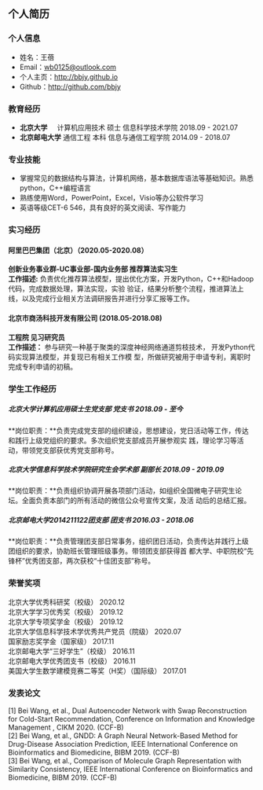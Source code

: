 ## 个人简历
### 个人信息
- 姓名：王蓓
- Email：wb0125@outlook.com
- 个人主页：http://bbjy.github.io
- Github：http://github.com/bbjy

### 教育经历
- **北京大学**       &#160;&#160;&#160;&#160;计算机应用技术   硕士    信息科学技术学院     2018.09 - 2021.07
- **北京邮电大学**   通信工程         本科    信息与通信工程学院   2014.09 - 2018.07

### 专业技能
- 掌握常见的数据结构与算法，计算机网络，基本数据库语法等基础知识。熟悉python，C++编程语言
- 熟练使用Word，PowerPoint，Excel，Visio等办公软件学习
- 英语等级CET-6 546，具有良好的英文阅读、写作能力

### 实习经历
#### 阿里巴巴集团（北京）（2020.05-2020.08）
**创新业务事业群-UC事业部-国内业务部 推荐算法实习生**  
**工作描述:** 负责优化推荐算法模型，提出优化方案，开发Python，C++和Hadoop代码，完成数据处理，算法实现，实验
验证，结果分析整个流程，推进算法上线，以及完成行业相关方法调研报告并进行分享汇报等工作。
#### 北京市商汤科技开发有限公司 (2018.05-2018.08)
**工程院 见习研究员**  
**工作描述：** 参与研究一种基于聚类的深度神经网络通道剪枝技术， 开发Python代码实现算法模型，并复现已有相关工作模
型，所做研究被用于申请专利，离职时完成专利申请的初稿。

### 学生工作经历
##### 北京大学计算机应用硕士生党支部   党支书   2018.09 - 至今
**岗位职责：**负责完成党支部的组织建设，思想建设，党日活动等工作，传达和践行上级党组织的要求。多次组织党支部成员开展参观实
践，理论学习等活动，带领党支部获优秀党支部称号。
##### 北京大学信息科学技术学院研究生会学术部   副部长  2018.09 - 2019.09
**岗位职责：**负责组织协调开展各项部门活动，如组织全国微电子研究生论坛。全面负责本部门的所有活动的微信公众号宣传文案，及活
动后的总结汇报。
##### 北京邮电大学2014211122团支部   团支书   2016.03 - 2018.06
**岗位职责：**负责管理团支部日常事务，组织团日活动，负责传达并践行上级团组织的要求，协助班长管理班级事务。带领团支部获得首
都大学、中职院校“先锋杯”优秀团支部，两次获校“十佳团支部”称号。
### 荣誉奖项
北京大学优秀科研奖（校级） 2020.12  
北京大学学习优秀奖（校级） 2019.12  
北京大学专项奖学金（校级） 2019.12  
北京大学信息科学技术学优秀共产党员（院级） 2020.07  
国家励志奖学金（国家级） 2017.11  
北京邮电大学“三好学生”（校级） 2016.11  
北京邮电大学优秀团支书（校级） 2016.11  
美国大学生数学建模竞赛二等奖（H奖）（国际级） 2017.01  
### 发表论文
[1] Bei Wang, et al., Dual Autoencoder Network with Swap Reconstruction for Cold-Start Recommendation,
Conference on Information and Knowledge Management , CIKM 2020. (CCF-B)  
[2] Bei Wang, et al., GNDD: A Graph Neural Network-Based Method for Drug-Disease Association Prediction,
IEEE International Conference on Bioinformatics and Biomedicine, BIBM 2019. (CCF-B)  
[3] Bei Wang, et al., Comparison of Molecule Graph Representation with Similarity Consistency, IEEE
International Conference on Bioinformatics and Biomedicine, BIBM 2019. (CCF-B)
